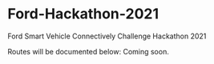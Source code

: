 # Ford-Hackathon-2021
Ford Smart Vehicle Connectively Challenge Hackathon 2021


Routes will be documented below:
Coming soon.
